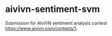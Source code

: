 # aivivn-sentiment-svm

Submission for AIviVN sentiment analysis contest https://www.aivivn.com/contests/1.
